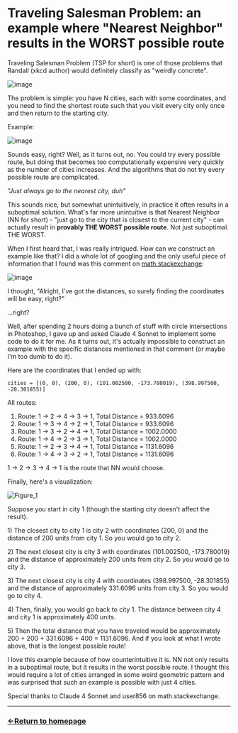 # Traveling Salesman Problem: an example where "Nearest Neighbor" results in the WORST possible route

Traveling Salesman Problem (TSP  for short) is one of those problems that Randall (xkcd author) would definitely classify as "weirdly concrete".

![image](https://github.com/user-attachments/assets/2d1f06e6-1dc6-4330-9595-add1d36c488d)

The problem is simple: you have N cities, each with some coordinates, and you need to find the shortest route such that you visit every city only once and then return to the starting city.

Example: 

![image](https://github.com/user-attachments/assets/ab22708f-f68c-48ec-917f-2003a4f209c0)

Sounds easy, right? Well, as it turns out, no. You could try every possible route, but doing that becomes too computationally expensive very quickly as the number of cities increases. And the algorithms that do not try every possible route are complicated.

*"Just always go to the nearest city, duh"*

This sounds nice, but somewhat unintuitively, in practice it often results in a suboptimal solution. What's far more unintuitive is that Nearest Neighbor (NN for short) - "just go to the city that is closest to the current city" - can actually result in **provably THE WORST possible route**. Not just suboptimal. THE WORST.

When I first heard that, I was really intrigued. How can we construct an example like that? I did a whole lot of googling and the only useful piece of information that I found was this comment on [math.stackexchange](https://math.stackexchange.com/questions/935468/traveling-salesman-problem-a-worst-case-scenario):

![image](https://github.com/user-attachments/assets/2183bf5c-a5b0-4b29-9939-ad5ecedd7ebd)

I thought, "Alright, I've got the distances, so surely finding the coordinates will be easy, right?"

...right?

Well, after spending 2 hours doing a bunch of stuff with circle intersections in Photoshop, I gave up and asked Claude 4 Sonnet to implement some code to do it for me. As it turns out, it's actually impossible to construct an example with the specific distances mentioned in that comment (or maybe I'm too dumb to do it).

Here are the coordinates that I ended up with:

```
cities = [(0, 0), (200, 0), (101.002500, -173.780019), (398.997500, -28.301855)]
```

All routes:

  1. Route: 1 -> 2 -> 4 -> 3 -> 1, Total Distance = 933.6096
  2. Route: 1 -> 3 -> 4 -> 2 -> 1, Total Distance = 933.6096
  3. Route: 1 -> 3 -> 2 -> 4 -> 1, Total Distance = 1002.0000
  4. Route: 1 -> 4 -> 2 -> 3 -> 1, Total Distance = 1002.0000
  5. Route: 1 -> 2 -> 3 -> 4 -> 1, Total Distance = 1131.6096
  6. Route: 1 -> 4 -> 3 -> 2 -> 1, Total Distance = 1131.6096

1 -> 2 -> 3 -> 4 -> 1 is the route that NN would choose.

Finally, here's a visualization:

![Figure_1](https://github.com/user-attachments/assets/99cfe8f8-ae6d-41f2-8a4c-5020273b9dbe)

Suppose you start in city 1 (though the starting city doesn't affect the result).

​1​)​ The closest city to city 1 is city 2 with coordinates (200, 0) and the distance of 200 units from city 1. So you would go to city 2.

​2​)​ The next closest city is city 3 with coordinates (101.002500, -173.780019) and the distance of approximately 200 units from city 2. So you would go to city 3.

​3​)​ The next closest city is city 4 with coordinates (398.997500, -28.301855) and the distance of approximately 331.6096 units from city 3. So you would go to city 4.

​4​)​ Then, finally, you would go back to city 1. The distance between city 4 and city 1 is approximately 400 units.

​5​)​ Then the total distance that you have traveled would be approximately 200 + 200 + 331.6096 + 400 = 1131.6096. And if you look at what I wrote above, that is the longest possible route!


I love this example because of how counterintuitive it is. NN not only results in a suboptimal route, but it results in the worst possible route. I thought this would require a lot of cities arranged in some weird geometric pattern and was surprised that such an example is possible with just 4 cities.

Special thanks to Claude 4 Sonnet and user856 on math.stackexchange.

___
### [←Return to homepage](https://expertium.github.io/)
